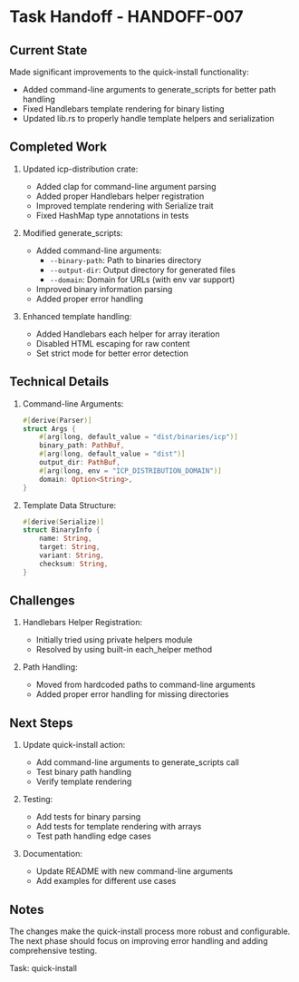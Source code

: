 # Task Handoff - HANDOFF-007

## Current State

Made significant improvements to the quick-install functionality:

- Added command-line arguments to generate_scripts for better path handling
- Fixed Handlebars template rendering for binary listing
- Updated lib.rs to properly handle template helpers and serialization

## Completed Work

1. Updated icp-distribution crate:

   - Added clap for command-line argument parsing
   - Added proper Handlebars helper registration
   - Improved template rendering with Serialize trait
   - Fixed HashMap type annotations in tests

2. Modified generate_scripts:

   - Added command-line arguments:
     - `--binary-path`: Path to binaries directory
     - `--output-dir`: Output directory for generated files
     - `--domain`: Domain for URLs (with env var support)
   - Improved binary information parsing
   - Added proper error handling

3. Enhanced template handling:
   - Added Handlebars each helper for array iteration
   - Disabled HTML escaping for raw content
   - Set strict mode for better error detection

## Technical Details

1. Command-line Arguments:

   ```rust
   #[derive(Parser)]
   struct Args {
       #[arg(long, default_value = "dist/binaries/icp")]
       binary_path: PathBuf,
       #[arg(long, default_value = "dist")]
       output_dir: PathBuf,
       #[arg(long, env = "ICP_DISTRIBUTION_DOMAIN")]
       domain: Option<String>,
   }
   ```

2. Template Data Structure:
   ```rust
   #[derive(Serialize)]
   struct BinaryInfo {
       name: String,
       target: String,
       variant: String,
       checksum: String,
   }
   ```

## Challenges

1. Handlebars Helper Registration:

   - Initially tried using private helpers module
   - Resolved by using built-in each_helper method

2. Path Handling:
   - Moved from hardcoded paths to command-line arguments
   - Added proper error handling for missing directories

## Next Steps

1. Update quick-install action:

   - Add command-line arguments to generate_scripts call
   - Test binary path handling
   - Verify template rendering

2. Testing:

   - Add tests for binary parsing
   - Add tests for template rendering with arrays
   - Test path handling edge cases

3. Documentation:
   - Update README with new command-line arguments
   - Add examples for different use cases

## Notes

The changes make the quick-install process more robust and configurable. The next phase should focus on improving error handling and adding comprehensive testing.

Task: quick-install
